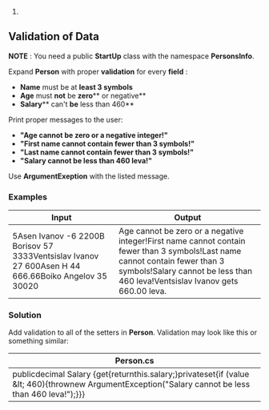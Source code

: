 1.
## Validation of Data

**NOTE** : You need a public **StartUp** class with the namespace **PersonsInfo**.

Expand **Person** with proper **validation** for every **field** :

- **Name** must be at **least 3 symbols**
- **Age** must **not** be **zero**** or negative**
- **Salary**** can&#39;t **be** less than 460**

Print proper messages to the user:

- **&quot;Age cannot be zero or a negative integer!&quot;**
- **&quot;First name cannot contain fewer than 3 symbols!&quot;**
- **&quot;Last name cannot contain fewer than 3 symbols!&quot;**
- **&quot;Salary cannot be less than 460 leva!&quot;**

Use **ArgumentExeption** with the listed message.

### Examples

| **Input** | **Output** |
| --- | --- |
| 5Asen Ivanov -6 2200B Borisov 57 3333Ventsislav Ivanov 27 600Asen H 44 666.66Boiko Angelov 35 30020 | Age cannot be zero or a negative integer!First name cannot contain fewer than 3 symbols!Last name cannot contain fewer than 3 symbols!Salary cannot be less than 460 leva!Ventsislav Ivanov gets 660.00 leva. |

### Solution

Add validation to all of the setters in **Person**. Validation may look like this or something similar:

| **Person.cs** |
| --- |
| publicdecimal Salary {get{returnthis.salary;}privateset{if (value \&lt; 460){thrownew ArgumentException(&quot;Salary cannot be less than 460 leva!&quot;);}}} |

